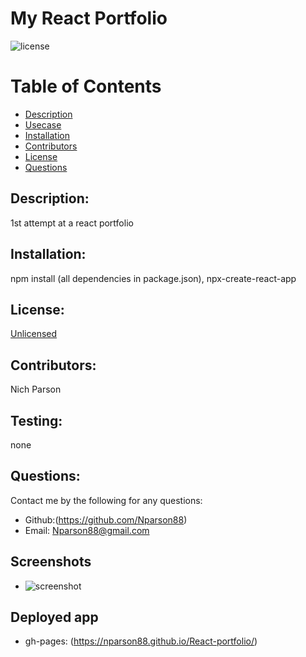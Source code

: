 # My React Portfolio
![license](https://img.shields.io/badge/License--blue?style=for-the-badge&logo=appveyor.svg)
# Table of Contents 
* [Description](#description)
* [Usecase](#Usecase)
* [Installation](#installation)
* [Contributors](#contributors)
* [License](#license)
* [Questions](#questions)
    
## Description: 
1st attempt at a react portfolio
## Installation: 
npm install (all dependencies in package.json), npx-create-react-app
## License: 
[Unlicensed](Unlicensed.txt)
## Contributors: 
Nich Parson
## Testing: 
none
## Questions: 
Contact me by the following for any questions:
* Github:(https://github.com/Nparson88)
* Email: Nparson88@gmail.com 
## Screenshots
* ![screenshot](./src./images/portfoliopic.jpg)

## Deployed app
* gh-pages: (https://nparson88.github.io/React-portfolio/)